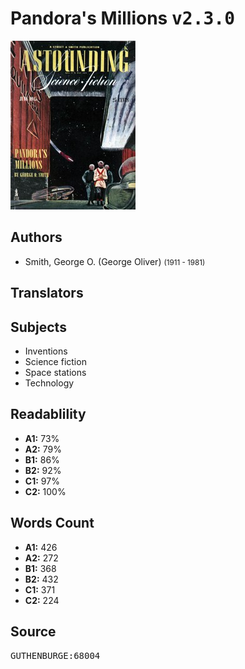 # Pandora's Millions <kbd>v2.3.0</kbd>

![](./cover.medium.jpg "")

## Authors


 - Smith, George O. (George Oliver) <small>(1911 - 1981)</small>

## Translators



## Subjects


 - Inventions
 - Science fiction
 - Space stations
 - Technology

## Readablility


 - **A1:** 73%
 - **A2:** 79%
 - **B1:** 86%
 - **B2:** 92%
 - **C1:** 97%
 - **C2:** 100%

## Words Count


 - **A1:** 426
 - **A2:** 272
 - **B1:** 368
 - **B2:** 432
 - **C1:** 371
 - **C2:** 224

## Source


<kbd>GUTHENBURGE:68004</kbd>

